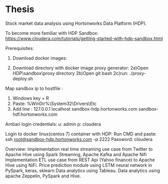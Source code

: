 # Thesis
Stock market data analysis using Hortonworks Data Platform (HDP).

To become more familiar with HDP Sandbox: https://www.cloudera.com/tutorials/getting-started-with-hdp-sandbox.html

Prerequisites:
1) Download docker images:
   

2) Download directory with docker image proxy generator: 
    2a)Open HDP\sandbox\proxy directory 
    2b)Open git bash
    2c)run: ./proxy-deploy.sh

Map sandbox ip to hostfile :
1) Windows key + R
2) Paste: %WinDir%\System32\Drivers\Etc
3) Add line : 127.0.0.1 localhost sandbox-hdp.hortonworks.com sandbox-hdf.hortonworks.com

Ambari login credentials:
u: admin
p: cloudera

Login to docker linux(centos 7) container with HDP:
Run CMD and paste:
ssh root@sandbox-hdp.hortonworks.com -p 2222
Password: cloudera


Overview:
Implementation real time streaming use case from Twitter to Apache Hive using Spark Streaming, Apache Kafka and Apache Nifi
Implementation ETL use case from REST Api (Yahoo finance) to Apache Hive using NiFi.
Price prediction module using LSTM neural network in PySpark, keras, sklearn
Data analytics using Tableau.
Data analytics using apache Zeppelin, PySpark and Hive. 




